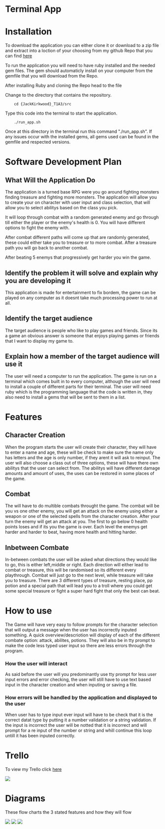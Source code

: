 # Terminal App

# Installation

To download the application you can either clone it or download to a zip file and extract into a loction of your choosing from my github Repo that you can find [here](https://github.com/jkirky82/Terminal-App)

To run the application you will need to have ruby installed and the needed gem files. The gem should automaticly install on your computer from the gemfile that you will download from the Repo.

After installing Ruby and cloning the Repo head to the file 

Change to the directory that contains the repository.

        cd {JackKirkwood}_T1A3/src

Type this code into the terminal to start the application.

        ./run_app.sh

Once at this directory in the terminal run this command "./run_app.sh". If any issues occur with the installed gems, all gems used can be found in the gemfile and respected versions. 

# Software Development Plan

## What Will the Application Do

The application is a turned base RPG were you go around fighting monsters finding treasure and fighting more monsters.
The application will allow you to create your on character with user input and class selection, that will allow you to select abilitys based on the class you pick.

It will loop through combat with a random generated enemy and go through till either the player or the enemy's health is 0. You will have different options to fight the enemy with.

After combat different paths will come up that are randomly generated, these could either take you to treasure or to more combat. After a treasure path you will go back to another combat.

After beating 5 enemys that progressively get harder you win the game.

## Identify the problem it will solve and explain why you are developing it

This application is made for entertainment to fix bordem, the game can be played on any computer as it doesnt take much processing power to run at all.

## Identify the target audience

The target audience is people who like to play games and friends. Since its a game an obvious answer is someone that enjoys playing games or friends that I want to display my game to.

## Explain how a member of the target audience will use it

The user will need a computer to run the application. The game is run on a terminal which comes built in to every computer, although the user will need to install a couple of different parts for their terminal. The user will need ruby which is the programming language that the code is written in, they also need to install a gems that will be sent to them in a list.

# Features

## Character Creation  

When the program starts the user will create their character, they will have to enter a name and age, these will be check to make sure the name only has letters and the age is only number, if they arent it will ask to reinput.
The user will also choose a class out of three options, these will have there own abilitys that the user can select from. The abilitys will have different damage amounts and amount of uses, the uses can be restored in some places of the game.

## Combat

The will have to do multible combats throught the game. The combat will be you vs one other enemy, you will get an attack on the enemy using either a weapon or one of the selected spells from the character creation. After your turn the enemy will get an attack at you. The first to go below 0 health points loses and if its you the game is over. Each level the enemys get harder and harder to beat, having more health and hitting harder.

## Inbetween Combate

In-between combats the user will be asked what directions they would like to go, this is either left,middle or right. Each direction will either lead to combat or treasure, this will be randomised so its different every playthrough. Combat will just go to the next level, while treasure will take you to treasure. There are 3 different types of treasure, resting place, pp potion and a special path that will lead you to a troll where you could get some special treasure or fight a super hard fight that only the best can beat.

# How to use

The Game will have very easy to follow prompts for the character selection that will output a message when the user has incorrectly inputed something.
A quick overview/descriotion will display of each of the different combate option: attack, abilites, potions. They will also be in tty prompt to make the code less typed user input so there are less errors through the program.

### How the user will interact

As said before the user will you predominantly use tty prompt for less user input errors and error checking, the user will still have to use text based input in the character creation and when inputing or saving a file.

### How errors will be handled by the application and displayed to the user

When user has to type input ever input will have to be check that it is the correct datat type by putting it a number validation or a string validation. If the input is incorrect the user will be notted that it is incorrect and  will prompt for a re input of the number or string and whill continue this loop untill it has been inputed correctly.

# Trello
To view my Trello click [here](https://trello.com/b/PB8L5Wh6/website)

![](docs/trello.PNG)

# Diagrams

These flow charts the 3 stated features and how they will flow

![](docs/Charactercreation.PNG)
![](docs/Combat.PNG)
![](docs/Paths.PNG)